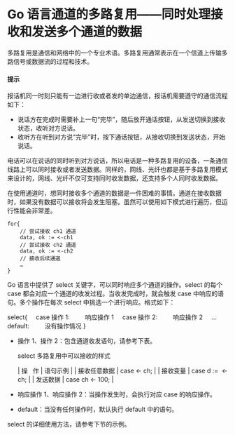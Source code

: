 # Go 语言通道的多路复用——同时处理接收和发送多个通道的数据

多路复用是通信和网络中的一个专业术语。多路复用通常表示在一个信道上传输多路信号或数据流的过程和技术。

#### 提示

报话机同一时刻只能有一边进行收或者发的单边通信，报话机需要遵守的通信流程如下：

*   说话方在完成时需要补上一句“完毕”，随后放开通话按钮，从发送切换到接收状态，收听对方说话。
*   收听方在听到对方说“完毕”时，按下通话按钮，从接收切换到发送状态，开始说话。

电话可以在说话的同时听到对方说话，所以电话是一种多路复用的设备，一条通信线路上可以同时接收或者发送数据。同样的，网线、光纤也都是基于多路复用模式来设计的，网线、光纤不仅可支持同时收发数据，还支持多个人同时收发数据。

在使用通道时，想同时接收多个通道的数据是一件困难的事情。通道在接收数据时，如果没有数据可以接收将会发生阻塞。虽然可以使用如下模式进行遍历，但运行性能会非常差。

```
for{
    // 尝试接收 ch1 通道
    data, ok := <-ch1
    // 尝试接收 ch2 通道
    data, ok := <-ch2
    // 接收后续通道
    …
}
```

Go 语言中提供了 select 关键字，可以同时响应多个通道的操作。select 的每个 case 都会对应一个通道的收发过程。当收发完成时，就会触发 case 中响应的语句。多个操作在每次 select 中挑选一个进行响应。格式如下：

select{
    case 操作 1:
        响应操作 1
    case 操作 2:
        响应操作 2
    …
    default:
        没有操作情况
}

*   操作 1、操作 2：包含通道收发语句，请参考下表。

    select 多路复用中可以接收的样式

    | 操   作 | 语句示例 |
    | 接收任意数据 | case <- ch; |
    | 接收变量 | case d :=  <- ch; |
    | 发送数据 | case ch <- 100; |

*   响应操作 1、响应操作 2：当操作发生时，会执行对应 case 的响应操作。
*   default：当没有任何操作时，默认执行 default 中的语句。

select 的详细使用方法，请参考下节的示例。
